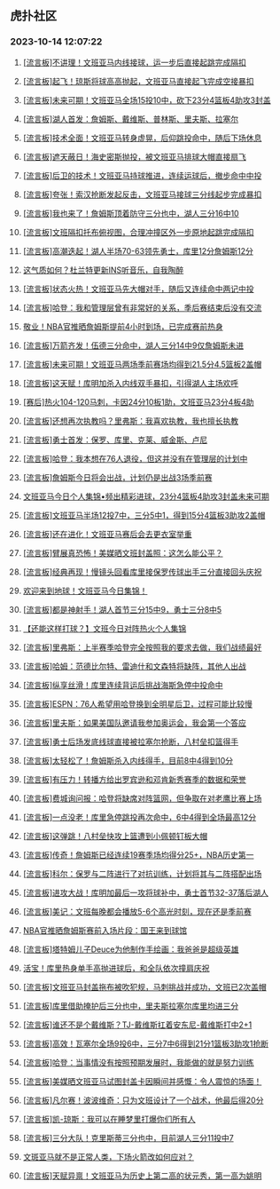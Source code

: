 ## 虎扑社区 
### 2023-10-14 12:07:22

1. [[流言板]不讲理！文班亚马内线接球，运一步后直接起跳完成隔扣](https://bbs.hupu.com/62472054.html)

2. [[流言板]起飞！琼斯将球高高抛起，文班亚马直接起飞完成空接暴扣](https://bbs.hupu.com/62471783.html)

3. [[流言板]未来可期！文班亚马全场15投10中，砍下23分4篮板4助攻3封盖](https://bbs.hupu.com/62472662.html)

4. [[流言板]湖人首发：詹姆斯、戴维斯、普林斯、里夫斯、拉塞尔](https://bbs.hupu.com/62472559.html)

5. [[流言板]技术全面！文班亚马转身虚晃，后仰跳投命中，随后下场休息](https://bbs.hupu.com/62472226.html)

6. [[流言板]遮天蔽日！海史密斯抛投，被文班亚马排球大帽直接扇飞](https://bbs.hupu.com/62472140.html)

7. [[流言板]后卫的技术！文班亚马持球推进，连续运球后，撤步命中中投](https://bbs.hupu.com/62471990.html)

8. [[流言板]夸张！索汉抢断发起反击，文班亚马接球三分线起步完成暴扣](https://bbs.hupu.com/62471499.html)

9. [[流言板]我也来了！詹姆斯顶着防守三分也中，湖人三分16中10](https://bbs.hupu.com/62473674.html)

10. [[流言板]文班隔扣托布俯视图，合理冲撞区外一步原地起跳完成隔扣](https://bbs.hupu.com/62472769.html)

11. [[流言板]高潮迭起！湖人半场70-63领先勇士，库里12分詹姆斯12分](https://bbs.hupu.com/62474198.html)

12. [这气质如何？杜兰特更新INS听音乐，自我陶醉](https://bbs.hupu.com/62472870.html)

13. [[流言板]状态火热！文班亚马先大帽对手，随后又连续命中两记中投](https://bbs.hupu.com/62471262.html)

14. [[流言板]哈登：我和管理层曾有非常好的关系，季后赛结束后没有交流](https://bbs.hupu.com/62471063.html)

15. [敬业！NBA官推晒詹姆斯提前4小时到场，已完成赛前热身](https://bbs.hupu.com/62471196.html)

16. [[流言板]万箭齐发！伍德三分命中，湖人三分14中9仅詹姆斯未进](https://bbs.hupu.com/62473500.html)

17. [[流言板]未来可期！文班亚马两场季前赛场均得到21.5分4.5篮板2盖帽](https://bbs.hupu.com/62472789.html)

18. [[流言板]这天赋！库明加杀入内线双手暴扣，引得湖人主场欢呼](https://bbs.hupu.com/62474056.html)

19. [[赛后]热火104-120马刺，卡因24分10板1助，文班亚马23分4板4助](https://bbs.hupu.com/62472641.html)

20. [[流言板]还想再次执教吗？里弗斯：我喜欢执教，我也擅长执教](https://bbs.hupu.com/62472123.html)

21. [[流言板]勇士首发：保罗、库里、克莱、威金斯、卢尼](https://bbs.hupu.com/62472556.html)

22. [[流言板]哈登：我本想在76人退役，但这并没有在管理层的计划中](https://bbs.hupu.com/62470805.html)

23. [[流言板]詹姆斯今日将会出战，计划仍是出战3场季前赛](https://bbs.hupu.com/62471336.html)

24. [文班亚马今日个人集锦•频出精彩进球，23分4篮板4助攻3封盖未来可期](https://bbs.hupu.com/62473185.html)

25. [[流言板]文班亚马半场12投7中，三分5中1，得到15分4篮板3助攻2盖帽](https://bbs.hupu.com/62471844.html)

26. [[流言板]还在进化！文班亚马赛后会去更衣室举重](https://bbs.hupu.com/62472814.html)

27. [[流言板]臂展真恐怖！美媒晒文班封盖照：这怎么能公平？](https://bbs.hupu.com/62472634.html)

28. [[流言板]经典再现！慢镜头回看库里接保罗传球出手三分直接回头庆祝](https://bbs.hupu.com/62473219.html)

29. [欢迎来到地球！文班亚马今日集锦！](https://bbs.hupu.com/62472821.html)

30. [[流言板]都是神射手！湖人首节三分15中9，勇士三分8中5](https://bbs.hupu.com/62473590.html)

31. [【还能这样打球？】文班今日对阵热火个人集锦](https://bbs.hupu.com/62472774.html)

32. [[流言板]里弗斯：上半赛季哈登完全按照我的要求去做，我们战绩最好](https://bbs.hupu.com/62471754.html)

33. [[流言板]哈姆：范德比尔特、雷迪什和文森特将缺阵，其他人出战](https://bbs.hupu.com/62471655.html)

34. [[流言板]纵享丝滑！库里连续背运后挑战海斯急停中投命中](https://bbs.hupu.com/62473845.html)

35. [[流言板]ESPN：76人希望用哈登换到全明星后卫，过程可能比较慢](https://bbs.hupu.com/62471257.html)

36. [[流言板]里夫斯：如果美国队邀请我参加奥运会，我会第一个答应](https://bbs.hupu.com/62471024.html)

37. [[流言板]勇士后场发底线球直接被拉塞尔抢断，八村垒扣篮得手](https://bbs.hupu.com/62474134.html)

38. [[流言板]太轻松了！詹姆斯杀入内线得手，目前8中4得到10分](https://bbs.hupu.com/62474082.html)

39. [[流言板]有压力！转播方给出罗宾逊和邓肯新秀赛季的数据和荣誉](https://bbs.hupu.com/62471971.html)

40. [[流言板]费城询问报：哈登将缺席对阵篮网，但争取在对老鹰比赛上场](https://bbs.hupu.com/62472101.html)

41. [[流言板]一点没老！库里急停跳投再次命中，6中4得到全场最高12分](https://bbs.hupu.com/62474003.html)

42. [[流言板]这弹跳！八村垒快攻上篮遭到小佩顿钉板大帽](https://bbs.hupu.com/62473368.html)

43. [[流言板]传奇！詹姆斯已经连续19赛季场均得分25+，NBA历史第一](https://bbs.hupu.com/62473448.html)

44. [[流言板]科尔：保罗与二阵进行了对抗训练，计划将其与二阵搭配出场](https://bbs.hupu.com/62470852.html)

45. [[流言板]进攻大战！库明加最后一攻将球补中，勇士首节32-37落后湖人](https://bbs.hupu.com/62473553.html)

46. [[流言板]美记：文班每晚都会播放5-6个高光时刻，现在还是季前赛](https://bbs.hupu.com/62472729.html)

47. [NBA官推晒詹姆斯赛前入场片段：国王来到球馆](https://bbs.hupu.com/62471926.html)

48. [[流言板]塔特姆儿子Deuce为他制作手绘画：我爸爸是超级英雄](https://bbs.hupu.com/62472015.html)

49. [活宝！库里热身单手高抛进球后，和全队依次撞肩庆祝](https://bbs.hupu.com/62473011.html)

50. [[流言板]文班亚马封盖拖布被吹犯规，马刺挑战并成功，文班已2次盖帽](https://bbs.hupu.com/62471765.html)

51. [[流言板]库里借助掩护后三分也中，里夫斯拉塞尔库里均进三分](https://bbs.hupu.com/62473136.html)

52. [[流言板]谁还不是个戴维斯？TJ-戴维斯扛着安东尼-戴维斯打中2+1](https://bbs.hupu.com/62473931.html)

53. [[流言板]高效！瓦塞尔全场9投6中，三分7中6得到21分1篮板3助攻1抢断](https://bbs.hupu.com/62472701.html)

54. [[流言板]哈登：当事情没有按照预期发展时，我能做的就是努力训练](https://bbs.hupu.com/62470971.html)

55. [[流言板]美媒晒文班亚马试图封盖卡因瞬间并感慨：令人震惊的场面！](https://bbs.hupu.com/62473078.html)

56. [[流言板]凡尔赛！波波维奇：只为文班设计了一个战术，他最后得20分](https://bbs.hupu.com/62473117.html)

57. [[流言板]凯-琼斯：我可以在睡梦里打爆你们所有人](https://bbs.hupu.com/62470228.html)

58. [[流言板]三分大队！克里斯蒂三分也中，目前湖人三分11投中7](https://bbs.hupu.com/62473400.html)

59. [文斑亚马就不是正常人类，下场火箭改如何应对？](https://bbs.hupu.com/62472636.html)

60. [[流言板]天赋异禀！文班亚马为历史上第二高的状元秀，第一高为姚明](https://bbs.hupu.com/62471360.html)

